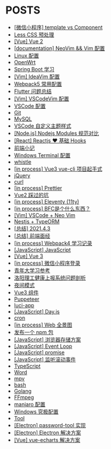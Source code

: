 # POSTS

- [[微信小程序] template vs Component](../posts/%5B%E5%BE%AE%E4%BF%A1%E5%B0%8F%E7%A8%8B%E5%BA%8F%5D%20template%20vs%20Component.md)
- [Less CSS 预处理](../posts/Less%20CSS%20%E9%A2%84%E5%A4%84%E7%90%86.md)
- [[Vue] Vue 2](../posts/%5BVue%5D%20Vue%202.md)
- [[documentation] NeoVim && Vim 配置](../posts/%5Bdocumentation%5D%20NeoVim%20&&%20Vim%20%E9%85%8D%E7%BD%AE.md)
- [Linux 配置](../posts/Linux%20%E9%85%8D%E7%BD%AE.md)
- [OpenWrt](../posts/OpenWrt.md)
- [Spring Boot 学习](../posts/Spring%20Boot%20%E5%AD%A6%E4%B9%A0.md)
- [[Vim] IdeaVim 配置](../posts/%5BVim%5D%20IdeaVim%20%E9%85%8D%E7%BD%AE.md)
- [Webpack5 常用配置](../posts/Webpack5%20%E5%B8%B8%E7%94%A8%E9%85%8D%E7%BD%AE.md)
- [Flutter 问题总结](../posts/Flutter%20%E9%97%AE%E9%A2%98%E6%80%BB%E7%BB%93.md)
- [[Vim] VSCodeVim 配置](../posts/%5BVim%5D%20VSCodeVim%20%E9%85%8D%E7%BD%AE.md)
- [VSCode 配置](../posts/VSCode%20%E9%85%8D%E7%BD%AE.md)
- [Git](../posts/Git.md)
- [MySQL](../posts/MySQL.md)
- [VSCode 自定义主题样式](../posts/VSCode%20%E8%87%AA%E5%AE%9A%E4%B9%89%E4%B8%BB%E9%A2%98%E6%A0%B7%E5%BC%8F.md)
- [[Node.js] Nodejs Modules 规范对比](../posts/%5BNode.js%5D%20Nodejs%20Modules%20%E8%A7%84%E8%8C%83%E5%AF%B9%E6%AF%94.md)
- [[React] Reactjs ♥ 基础 Hooks](../posts/%5BReact%5D%20Reactjs%20%E2%99%A5%20%E5%9F%BA%E7%A1%80%20Hooks.md)
- [前端小记](../posts/%E5%89%8D%E7%AB%AF%E5%B0%8F%E8%AE%B0.md)
- [Windows Terminal 配置](../posts/Windows%20Terminal%20%E9%85%8D%E7%BD%AE.md)
- [whistle](../posts/whistle.md)
- [[in process] Vue3 vue-cli 项目起手式](../posts/%5Bin%20process%5D%20Vue3%20vue-cli%20%E9%A1%B9%E7%9B%AE%E8%B5%B7%E6%89%8B%E5%BC%8F.md)
- [jQuery](../posts/jQuery.md)
- [curl](../posts/curl.md)
- [[in process] Prettier](../posts/%5Bin%20process%5D%20Prettier.md)
- [Vue2 踩过的坑](../posts/Vue2%20%E8%B8%A9%E8%BF%87%E7%9A%84%E5%9D%91.md)
- [[in process] Eleventy (11ty)](../posts/%5Bin%20process%5D%20Eleventy%20(11ty).md)
- [[in process] BFC是个什么东西？](../posts/%5Bin%20process%5D%20BFC%E6%98%AF%E4%B8%AA%E4%BB%80%E4%B9%88%E4%B8%9C%E8%A5%BF%EF%BC%9F.md)
- [[Vim] VSCode + Neo Vim](../posts/%5BVim%5D%20VSCode%20+%20Neo%20Vim.md)
- [Nestjs + TypeORM](../posts/Nestjs%20+%20TypeORM.md)
- [[总结] 2021.4.3](../posts/%5B%E6%80%BB%E7%BB%93%5D%202021.4.3.md)
- [[总结] 前端面经](../posts/%5B%E6%80%BB%E7%BB%93%5D%20%E5%89%8D%E7%AB%AF%E9%9D%A2%E7%BB%8F.md)
- [[in process] Webpack4 学习记录](../posts/%5Bin%20process%5D%20Webpack4%20%E5%AD%A6%E4%B9%A0%E8%AE%B0%E5%BD%95.md)
- [[JavaScript] JavaScript](../posts/%5BJavaScript%5D%20JavaScript.md)
- [[Vue] Vue 3](../posts/%5BVue%5D%20Vue%203.md)
- [[in process] 微信小程序登录](../posts/%5Bin%20process%5D%20%E5%BE%AE%E4%BF%A1%E5%B0%8F%E7%A8%8B%E5%BA%8F%E7%99%BB%E5%BD%95.md)
- [青年大学习参考](../posts/%E9%9D%92%E5%B9%B4%E5%A4%A7%E5%AD%A6%E4%B9%A0%E5%8F%82%E8%80%83.md)
- [洛阳理工健康上报系统问题剖析](../posts/%E6%B4%9B%E9%98%B3%E7%90%86%E5%B7%A5%E5%81%A5%E5%BA%B7%E4%B8%8A%E6%8A%A5%E7%B3%BB%E7%BB%9F%E9%97%AE%E9%A2%98%E5%89%96%E6%9E%90.md)
- [夜间模式](../posts/%E5%A4%9C%E9%97%B4%E6%A8%A1%E5%BC%8F.md)
- [Vue3 组件](../posts/Vue3%20%E7%BB%84%E4%BB%B6.md)
- [Puppeteer](../posts/Puppeteer.md)
- [luci-app](../posts/luci-app.md)
- [[JavaScript] Day.js](../posts/%5BJavaScript%5D%20Day.js.md)
- [cron](../posts/cron.md)
- [[in process] Web 全景图](../posts/%5Bin%20process%5D%20Web%20%E5%85%A8%E6%99%AF%E5%9B%BE.md)
- [发布一个 npm 包](../posts/%E5%8F%91%E5%B8%83%E4%B8%80%E4%B8%AA%20npm%20%E5%8C%85.md)
- [[JavaScript] 浏览器存储方案](../posts/%5BJavaScript%5D%20%E6%B5%8F%E8%A7%88%E5%99%A8%E5%AD%98%E5%82%A8%E6%96%B9%E6%A1%88.md)
- [[JavaScript] Event Loop](../posts/%5BJavaScript%5D%20Event%20Loop.md)
- [[JavaScript] promise](../posts/%5BJavaScript%5D%20promise.md)
- [[JavaScript] 监听滚动事件](../posts/%5BJavaScript%5D%20%E7%9B%91%E5%90%AC%E6%BB%9A%E5%8A%A8%E4%BA%8B%E4%BB%B6.md)
- [TypeScript](../posts/TypeScript.md)
- [Word](../posts/Word.md)
- [mpv](../posts/mpv.md)
- [bash](../posts/bash.md)
- [Golang](../posts/Golang.md)
- [FFmpeg](../posts/FFmpeg.md)
- [manjaro 配置](../posts/manjaro%20%E9%85%8D%E7%BD%AE.md)
- [Windows  究极配置](../posts/Windows%20%20%E7%A9%B6%E6%9E%81%E9%85%8D%E7%BD%AE.md)
- [Tool](../posts/Tool.md)
- [[Electron] password-tool 实现](../posts/%5BElectron%5D%20password-tool%20%E5%AE%9E%E7%8E%B0.md)
- [[Electron] Electron 解决方案](../posts/%5BElectron%5D%20Electron%20%E8%A7%A3%E5%86%B3%E6%96%B9%E6%A1%88.md)
- [[Vue] vue-echarts 解决方案](../posts/%5BVue%5D%20vue-echarts%20%E8%A7%A3%E5%86%B3%E6%96%B9%E6%A1%88.md)